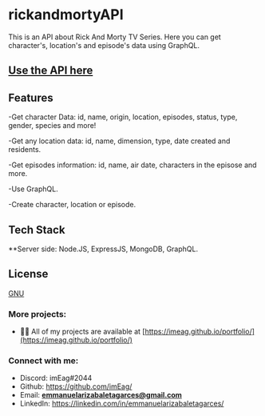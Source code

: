 # rickandmortyAPI
This is an API about Rick And Morty TV Series. Here you can get character's, location's and episode's data using GraphQL. 

## [Use the API here](https://imeag.site/rickandmorty)

## Features

-Get character Data: id, name, origin, location, episodes, status, type, gender, species and more!

-Get any location data: id, name, dimension, type, date created and residents.

-Get episodes information: id, name, air date, characters in the episose and more.

-Use GraphQL.

-Create character, location or episode.

## Tech Stack

**Server side: Node.JS, ExpressJS, MongoDB, GraphQL.

## License

[GNU](https://www.gnu.org/licenses/old-licenses/gpl-2.0.html)

### More projects:

- 👨‍💻 All of my projects are available at [https://imeag.github.io/portfolio/](https://imeag.github.io/portfolio/)

### Connect with me:

- Discord: imEag#2044
- Github: https://github.com/imEag/
- Email: **emmanuelarizabaletagarces@gmail.com**
- LinkedIn:  https://linkedin.com/in/emmanuelarizabaletagarces/
